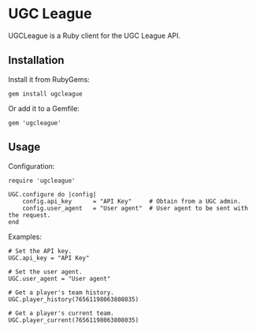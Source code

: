 # UGC League

UGCLeague is a Ruby client for the UGC League API.

## Installation

Install it from RubyGems:

```
gem install ugcleague
```

Or add it to a Gemfile:

```
gem 'ugcleague'
```

## Usage

Configuration:

```
require 'ugcleague'

UGC.configure do |config|
    config.api_key      = "API Key"     # Obtain from a UGC admin.
    config.user_agent   = "User agent"  # User agent to be sent with the request.
end
```

Examples:

```
# Set the API key.
UGC.api_key = "API Key"

# Set the user agent.
UGC.user_agent = "User agent"

# Get a player's team history.
UGC.player_history(76561198063808035)

# Get a player's current team.
UGC.player_current(76561198063808035)
```

